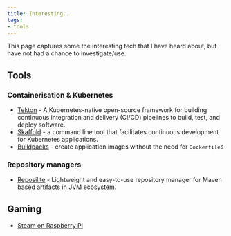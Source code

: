 ```yaml
---
title: Interesting...
tags:
- tools
---
```


This page captures some the interesting tech that I have heard about, but have not had a chance to investigate/use.
<!--more-->

## Tools

### Containerisation & Kubernetes

* [Tekton](https://tekton.dev/) - A Kubernetes-native open-source framework for building continuous integration and delivery (CI/CD) pipelines to build, test, and deploy software.
* [Skaffold](https://skaffold.dev/) - a command line tool that facilitates continuous development for Kubernetes applications.
* [Buildpacks](https://buildpacks.io/) - create application images without the need for `Dockerfile`s

### Repository managers

* [Reposilite](https://reposilite.com/) - Lightweight and easy-to-use repository manager for Maven based artifacts in JVM ecosystem.

## Gaming

* [Steam on Raspberry Pi](https://help.steampowered.com/en/faqs/view/6424-467A-31D9-C6CB)


